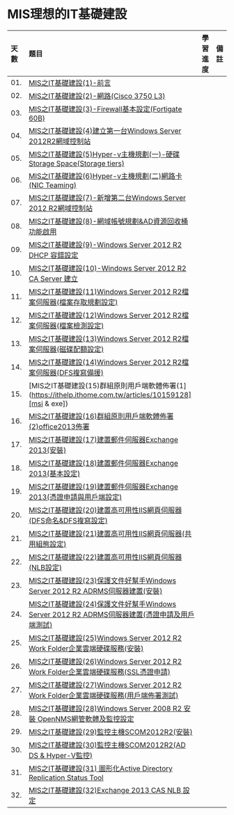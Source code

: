 # MIS理想的IT基礎建設

天數 | 題目 | 學習進度 | 備註
| :- | :- | :- | :- |
| 01. | [MIS之IT基礎建設(1)-前言](https://ithelp.ithome.com.tw/articles/10156751) | | 
| 02. | [MIS之IT基礎建設(2)-網路(Cisco 3750 L3)](https://ithelp.ithome.com.tw/articles/10156889) | | 
| 03. | [MIS之IT基礎建設(3)-Firewall基本設定(Fortigate 60B)](https://ithelp.ithome.com.tw/articles/10156938) | | 
| 04. | [MIS之IT基礎建設(4)建立第一台Windows Server 2012R2網域控制站](https://ithelp.ithome.com.tw/articles/10157018) | | 
| 05. | [MIS之IT基礎建設(5)Hyper-v主機規劃(一)-硬碟Storage Space(Storage tiers)](https://ithelp.ithome.com.tw/articles/10157160) | | 
| 06. | [MIS之IT基礎建設(6)Hyper-v主機規劃(二)網路卡(NIC Teaming)](https://ithelp.ithome.com.tw/articles/10157336) | | 
| 07. | [MIS之IT基礎建設(7)-新增第二台Windows Server 2012 R2網域控制站](https://ithelp.ithome.com.tw/articles/10157528) | | 
| 08. | [MIS之IT基礎建設(8)-網域帳號規劃&AD資源回收桶功能啟用](https://ithelp.ithome.com.tw/articles/10157792) | | 
| 09. | [MIS之IT基礎建設(9)-Windows Server 2012 R2 DHCP 容錯設定](https://ithelp.ithome.com.tw/articles/10158013) | | 
| 10. | [MIS之IT基礎建設(10)-Windows Server 2012 R2 CA Server 建立](https://ithelp.ithome.com.tw/articles/10158194) | | 
| 11. | [MIS之IT基礎建設(11)Windows Server 2012 R2檔案伺服器(檔案存取規劃設定)](https://ithelp.ithome.com.tw/articles/10158312) | | 
| 12. | [MIS之IT基礎建設(12)Windows Server 2012 R2檔案伺服器(檔案檢測設定)](https://ithelp.ithome.com.tw/articles/10158525) | | 
| 13. | [MIS之IT基礎建設(13)Windows Server 2012 R2檔案伺服器(磁碟配額設定)](https://ithelp.ithome.com.tw/articles/10158680) | | 
| 14. | [MIS之IT基礎建設(14)Windows Server 2012 R2檔案伺服器(DFS複寫備援)](https://ithelp.ithome.com.tw/articles/10158930) | | 
| 15. | [MIS之IT基礎建設(15)群組原則用戶端軟體佈署(1](https://ithelp.ithome.com.tw/articles/10159128][msi & exe]) | | 
| 16. | [MIS之IT基礎建設(16)群組原則用戶端軟體佈署(2)office2013佈署](https://ithelp.ithome.com.tw/articles/10159287) | | 
| 17. | [MIS之IT基礎建設(17)建置郵件伺服器Exchange 2013(安裝)](https://ithelp.ithome.com.tw/articles/10159417) | | 
| 18. | [MIS之IT基礎建設(18)建置郵件伺服器Exchange 2013(基本設定)](https://ithelp.ithome.com.tw/articles/10159548) | | 
| 19. | [MIS之IT基礎建設(19)建置郵件伺服器Exchange 2013(憑證申請與用戶端設定)](https://ithelp.ithome.com.tw/articles/10159747) | | 
| 20. | [MIS之IT基礎建設(20)建置高可用性IIS網頁伺服器(DFS命名&DFS複寫設定)](https://ithelp.ithome.com.tw/articles/10159958) | | 
| 21. | [MIS之IT基礎建設(21)建置高可用性IIS網頁伺服器(共用組態設定)](https://ithelp.ithome.com.tw/articles/10160150) | | 
| 22. | [MIS之IT基礎建設(22)建置高可用性IIS網頁伺服器(NLB設定)](https://ithelp.ithome.com.tw/articles/10160258) | | 
| 23. | [MIS之IT基礎建設(23)保護文件好幫手Windows Server 2012 R2 ADRMS伺服器建置(安裝)](https://ithelp.ithome.com.tw/articles/10160466) | | 
| 24. | [MIS之IT基礎建設(24)保護文件好幫手Windows Server 2012 R2 ADRMS伺服器建置(憑證申請及用戶端測試)](https://ithelp.ithome.com.tw/articles/10160570) | | 
| 25. | [MIS之IT基礎建設(25)Windows Server 2012 R2 Work Folder企業雲端硬碟服務(安裝)](https://ithelp.ithome.com.tw/articles/10160650) | | 
| 26. | [MIS之IT基礎建設(26)Windows Server 2012 R2 Work Folder企業雲端硬碟服務(SSL憑證申請)](https://ithelp.ithome.com.tw/articles/10160778) | | 
| 27. | [MIS之IT基礎建設(27)Windows Server 2012 R2 Work Folder企業雲端硬碟服務(用戶端佈署測試)](https://ithelp.ithome.com.tw/articles/10160911) | | 
| 28. | [MIS之IT基礎建設(28)Windows Server 2008 R2 安裝 OpenNMS網管軟體及監控設定](https://ithelp.ithome.com.tw/articles/10161056) | | 
| 29. | [MIS之IT基礎建設(29)監控主機SCOM2012R2(安裝)](https://ithelp.ithome.com.tw/articles/10161195) | | 
| 30. | [MIS之IT基礎建設(30)監控主機SCOM2012R2(AD DS & Hyper-V監控)](https://ithelp.ithome.com.tw/articles/10161338) | | 
| 31. | [MIS之IT基礎建設(31) 圖形化Active Directory Replication Status Tool](https://ithelp.ithome.com.tw/articles/10161421) | | 
| 32. | [MIS之IT基礎建設(32)Exchange 2013 CAS NLB 設定](https://ithelp.ithome.com.tw/articles/10161541) | | 
